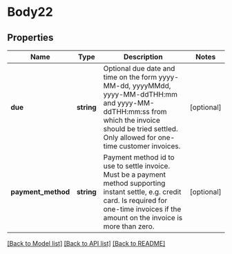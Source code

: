 # Body22

## Properties
Name | Type | Description | Notes
------------ | ------------- | ------------- | -------------
**due** | **string** | Optional due date and time on the form yyyy-MM-dd, yyyyMMdd, yyyy-MM-ddTHH:mm and yyyy-MM-ddTHH:mm:ss from which the invoice should be tried settled. Only allowed for one-time customer invoices. | [optional] 
**payment_method** | **string** | Payment method id to use to settle invoice. Must be a payment method supporting instant settle, e.g. credit card. Is required for one-time invoices if the amount on the invoice is more than zero. | [optional] 

[[Back to Model list]](../README.md#documentation-for-models) [[Back to API list]](../README.md#documentation-for-api-endpoints) [[Back to README]](../README.md)


